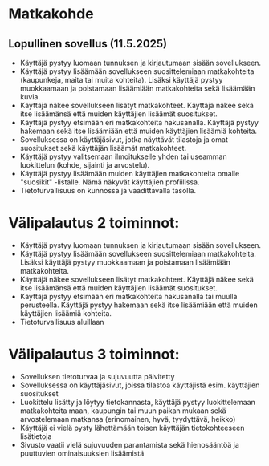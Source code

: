 # Matkakohde

## Lopullinen sovellus (11.5.2025)
- Käyttäjä pystyy luomaan tunnuksen ja kirjautumaan sisään sovellukseen.
- Käyttäjä pystyy lisäämään sovellukseen suosittelemiaan matkakohteita (kaupunkeja, maita tai muita kohteita). Lisäksi käyttäjä pystyy muokkaamaan ja poistamaan lisäämiään matkakohteita sekä lisäämään kuvia.
- Käyttäjä näkee sovellukseen lisätyt matkakohteet. Käyttäjä näkee sekä itse lisäämänsä että muiden käyttäjien lisäämät suositukset.
- Käyttäjä pystyy etsimään eri matkakohteita hakusanalla. Käyttäjä pystyy hakemaan sekä itse lisäämiään että muiden käyttäjien lisäämiä kohteita.
- Sovelluksessa on käyttäjäsivut, jotka näyttävät tilastoja ja omat suositukset sekä käyttäjän lisäämät matkakohteet.
- Käyttäjä pystyy valitsemaan ilmoitukselle yhden tai useamman luokittelun (kohde, sijainti ja arvostelu).
- Käyttäjä pystyy lisäämään muiden käyttäjien matkakohteita omalle "suosikit" -listalle. Nämä näkyvät käyttäjien profiilissa.
- Tietoturvallisuus on kunnossa ja vaadittavalla tasolla.

# Välipalautus 2 toiminnot:
- Käyttäjä pystyy luomaan tunnuksen ja kirjautumaan sisään sovellukseen.
- Käyttäjä pystyy lisäämään sovellukseen suosittelemiaan matkakohteita. Lisäksi käyttäjä pystyy muokkaamaan ja poistamaan lisäämiään matkakohteita.
- Käyttäjä näkee sovellukseen lisätyt matkakohteet. Käyttäjä näkee sekä itse lisäämänsä että muiden käyttäjien lisäämät suositukset.
- Käyttäjä pystyy etsimään eri matkakohteita hakusanalla tai muulla perusteella. Käyttäjä pystyy hakemaan sekä itse lisäämiään että muiden käyttäjien lisäämiä kohteita.
- Tietoturvallisuus aluillaan

# Välipalautus 3 toiminnot:
- Sovelluksen tietoturvaa ja sujuvuutta päivitetty
- Sovelluksessa on käyttäjäsivut, joissa tilastoa käyttäjistä esim. käyttäjien suositukset
- Luokittelu lisätty ja löytyy tietokannasta, käyttäjä pystyy luokittelemaan matkakohteita maan, kaupungin tai muun paikan mukaan sekä arvostelemaan matkansa (erinomainen, hyvä, tyydyttävä, heikko)
- Käyttäjä ei vielä pysty lähettämään toisen käyttäjän tietokohteeseen lisätietoja
- Sivusto vaatii vielä sujuvuuden parantamista sekä hienosääntöä ja puuttuvien ominaisuuksien lisäämistä
